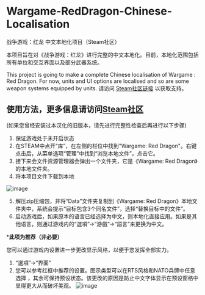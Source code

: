 # Wargame-RedDragon-Chinese-Localisation
 战争游戏：红龙 中文本地化项目（Steam社区）
 
 本项目旨在对《战争游戏：红龙》进行完整的中文本地化。目前，本地化范围包括所有单位和交互界面以及部分武器系统。
 
 This project is going to make a complete Chinese localisation of Wargame : Red Dragon. For now, units and UI options are localised and so are some weapon systems equipped by units.
请访问 [Steam社区链接](https://steamcommunity.com/sharedfiles/filedetails/?id=3138146159) 以获取支持。

## 使用方法，更多信息请访问[Steam社区](https://steamcommunity.com/sharedfiles/filedetails/?id=3138146159)
(如果您曾经安装过本汉化的旧版本，请先进行完整性检查后再进行以下步骤)

1. 保证游戏处于未开启状态
2. 在STEAM中点开“库”，在左侧的栏位中找到"Wargame: Red Dragon"。右键点击后，从菜单选项“管理”中找到“浏览本地文件”，点击它。
3. 接下来会文件资源管理器会弹出一个文件夹，它是《Wargame: Red Dragon》的本地文件夹。
4. 将本项目文件下载到本地

 ![image](https://github.com/user-attachments/assets/555dde9e-d63e-4e8f-86a3-30339d49e37f)

5. 解压zip压缩包，并将“Data”文件夹复制到《Wargame: Red Dragon》本地文件夹中，系统会提示“目标包含3个同名文件”，选择“替换目标中的文件”。
6. 启动游戏后，如果原本的语言已经选择为中文，则本地化直接应用。如果是其他语言，则通过游戏内的“選項”→“游戲”→“語言”来更换为中文。

***此项为推荐（非必要）**

您可以通过游戏内设置进一步更改显示风格，以便于您发挥全部实力。
1. “選項”→“界面”
2. 您可以参考红框中推荐的设置。图示类型可以在RTS风格和NATO兵牌中任意选择 ，其余可保持预设状态。该更改的原因是防止中文字体显示在预设窗格中显得更大从而破坏美观。
![image](https://github.com/user-attachments/assets/496b224e-c5f8-4880-95a6-cc696407c420)
